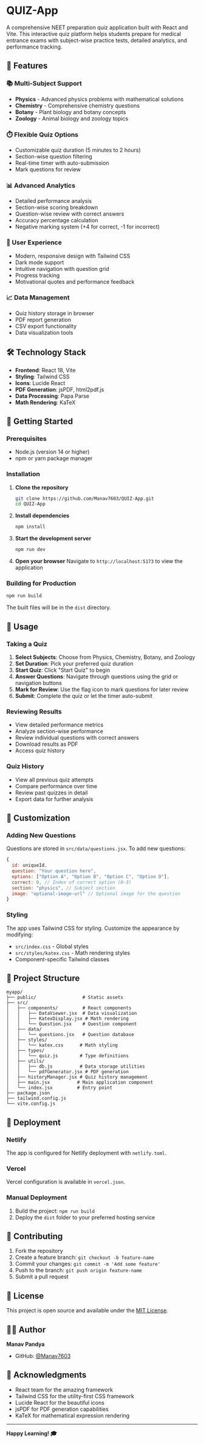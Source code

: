 # QUIZ-App

A comprehensive NEET preparation quiz application built with React and Vite. This interactive quiz platform helps students prepare for medical entrance exams with subject-wise practice tests, detailed analytics, and performance tracking.

## 🚀 Features

### 📚 Multi-Subject Support
- **Physics** - Advanced physics problems with mathematical solutions
- **Chemistry** - Comprehensive chemistry questions
- **Botany** - Plant biology and botany concepts
- **Zoology** - Animal biology and zoology topics

### ⏱️ Flexible Quiz Options
- Customizable quiz duration (5 minutes to 2 hours)
- Section-wise question filtering
- Real-time timer with auto-submission
- Mark questions for review

### 📊 Advanced Analytics
- Detailed performance analysis
- Section-wise scoring breakdown
- Question-wise review with correct answers
- Accuracy percentage calculation
- Negative marking system (+4 for correct, -1 for incorrect)

### 🎯 User Experience
- Modern, responsive design with Tailwind CSS
- Dark mode support
- Intuitive navigation with question grid
- Progress tracking
- Motivational quotes and performance feedback

### 📈 Data Management
- Quiz history storage in browser
- PDF report generation
- CSV export functionality
- Data visualization tools

## 🛠️ Technology Stack

- **Frontend**: React 18, Vite
- **Styling**: Tailwind CSS
- **Icons**: Lucide React
- **PDF Generation**: jsPDF, html2pdf.js
- **Data Processing**: Papa Parse
- **Math Rendering**: KaTeX

## 🚀 Getting Started

### Prerequisites
- Node.js (version 14 or higher)
- npm or yarn package manager

### Installation

1. **Clone the repository**
   ```bash
   git clone https://github.com/Manav7603/QUIZ-App.git
   cd QUIZ-App
   ```

2. **Install dependencies**
   ```bash
   npm install
   ```

3. **Start the development server**
   ```bash
   npm run dev
   ```

4. **Open your browser**
   Navigate to `http://localhost:5173` to view the application

### Building for Production

```bash
npm run build
```

The built files will be in the `dist` directory.

## 📖 Usage

### Taking a Quiz

1. **Select Subjects**: Choose from Physics, Chemistry, Botany, and Zoology
2. **Set Duration**: Pick your preferred quiz duration
3. **Start Quiz**: Click "Start Quiz" to begin
4. **Answer Questions**: Navigate through questions using the grid or navigation buttons
5. **Mark for Review**: Use the flag icon to mark questions for later review
6. **Submit**: Complete the quiz or let the timer auto-submit

### Reviewing Results

- View detailed performance metrics
- Analyze section-wise performance
- Review individual questions with correct answers
- Download results as PDF
- Access quiz history

### Quiz History

- View all previous quiz attempts
- Compare performance over time
- Review past quizzes in detail
- Export data for further analysis

## 🎨 Customization

### Adding New Questions

Questions are stored in `src/data/questions.jsx`. To add new questions:

```javascript
{
  id: uniqueId,
  question: "Your question here",
  options: ["Option A", "Option B", "Option C", "Option D"],
  correct: 0, // Index of correct option (0-3)
  section: "physics", // Subject section
  image: "optional-image-url" // Optional image for the question
}
```

### Styling

The app uses Tailwind CSS for styling. Customize the appearance by modifying:
- `src/index.css` - Global styles
- `src/styles/katex.css` - Math rendering styles
- Component-specific Tailwind classes

## 📁 Project Structure

```
myapp/
├── public/                 # Static assets
├── src/
│   ├── components/         # React components
│   │   ├── DataViewer.jsx  # Data visualization
│   │   ├── KatexDisplay.jsx # Math rendering
│   │   └── Question.jsx    # Question component
│   ├── data/
│   │   └── questions.jsx   # Question database
│   ├── styles/
│   │   └── katex.css      # Math styling
│   ├── types/
│   │   └── quiz.js        # Type definitions
│   ├── utils/
│   │   ├── db.js          # Data storage utilities
│   │   └── pdfGenerator.jsx # PDF generation
│   ├── historyManager.jsx # Quiz history management
│   ├── main.jsx          # Main application component
│   └── index.jsx         # Entry point
├── package.json
├── tailwind.config.js
└── vite.config.js
```

## 🚀 Deployment

### Netlify
The app is configured for Netlify deployment with `netlify.toml`.

### Vercel
Vercel configuration is available in `vercel.json`.

### Manual Deployment
1. Build the project: `npm run build`
2. Deploy the `dist` folder to your preferred hosting service

## 🤝 Contributing

1. Fork the repository
2. Create a feature branch: `git checkout -b feature-name`
3. Commit your changes: `git commit -m 'Add some feature'`
4. Push to the branch: `git push origin feature-name`
5. Submit a pull request

## 📝 License

This project is open source and available under the [MIT License](LICENSE).

## 👨‍💻 Author

**Manav Pandya**
- GitHub: [@Manav7603](https://github.com/Manav7603)

## 🙏 Acknowledgments

- React team for the amazing framework
- Tailwind CSS for the utility-first CSS framework
- Lucide React for the beautiful icons
- jsPDF for PDF generation capabilities
- KaTeX for mathematical expression rendering

---

**Happy Learning! 🎓**
